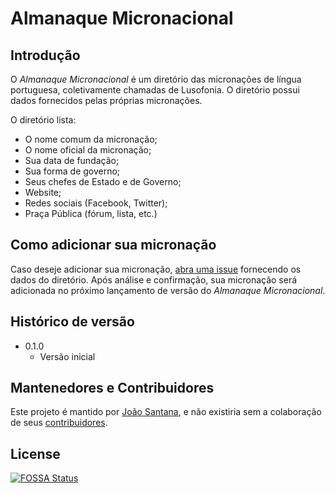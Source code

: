 # Almanaque Micronacional

## Introdução

O *Almanaque Micronacional* é um diretório das micronações de língua portuguesa, coletivamente chamadas de Lusofonia. O diretório possui dados fornecidos pelas próprias micronações.

O diretório lista:

* O nome comum da micronação;
* O nome oficial da micronação;
* Sua data de fundação;
* Sua forma de governo;
* Seus chefes de Estado e de Governo;
* Website;
* Redes sociais (Facebook, Twitter);
* Praça Pública (fórum, lista, etc.)

## Como adicionar sua micronação

Caso deseje adicionar sua micronação, [abra uma issue](https://github.com/joaosantana/AlmanaqueMicronacional/issues) fornecendo os dados do diretório. Após análise e confirmação, sua micronação será adicionada no próximo lançamento de versão do *Almanaque Micronacional*.

## Histórico de versão

* 0.1.0
  * Versão inicial

## Mantenedores e Contribuidores

Este projeto é mantido por [João Santana](mailto:joaos@lonedevsoftware.xyz?subject=%5BAlmanaque%20Micronacional%5D%20Escreva%20seu%20assunto%20sem%20alterar%20a%20tag%20do%20in%C3%ADcio&body=Escreva%20aqui%20o%20seu%20email.%0A%0A), e não existiria sem a colaboração de seus [contribuidores](https://github.com/joaosantana/AlmanaqueMicronacional/graphs/contributors).

## License
[![FOSSA Status](https://app.fossa.io/api/projects/git%2Bgithub.com%2Flonedevsoftware%2FAlmanaqueMicronacional.svg?type=large)](https://app.fossa.io/projects/git%2Bgithub.com%2Flonedevsoftware%2FAlmanaqueMicronacional?ref=badge_large)
